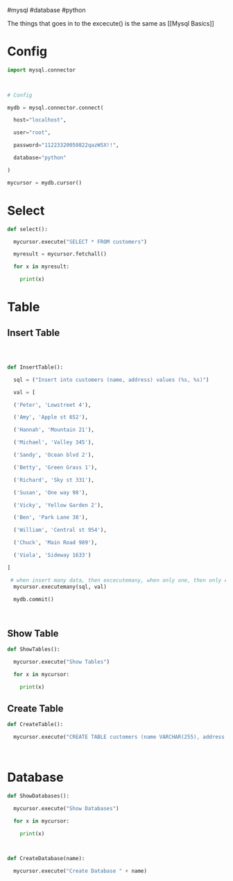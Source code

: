 #mysql #database #python 

The things that goes in to the excecute() is the same as [[Mysql Basics]]

# Config
```python
import mysql.connector

  

# Config

mydb = mysql.connector.connect(

  host="localhost",

  user="root",

  password="11223320050822qazWSX!!",

  database="python"

)

mycursor = mydb.cursor()
```

# Select
```python
def select():

  mycursor.execute("SELECT * FROM customers")

  myresult = mycursor.fetchall()

  for x in myresult:

    print(x)

```

# Table

## Insert Table
```python

  

def InsertTable():

  sql = ("Insert into customers (name, address) values (%s, %s)")

  val = [

  ('Peter', 'Lowstreet 4'),

  ('Amy', 'Apple st 652'),

  ('Hannah', 'Mountain 21'),

  ('Michael', 'Valley 345'),

  ('Sandy', 'Ocean blvd 2'),

  ('Betty', 'Green Grass 1'),

  ('Richard', 'Sky st 331'),

  ('Susan', 'One way 98'),

  ('Vicky', 'Yellow Garden 2'),

  ('Ben', 'Park Lane 38'),

  ('William', 'Central st 954'),

  ('Chuck', 'Main Road 989'),

  ('Viola', 'Sideway 1633')

]

 # when insert many data, then excecutemany, when only one, then only execute
  mycursor.executemany(sql, val)

  mydb.commit()

  

```

## Show Table

```python
def ShowTables():

  mycursor.execute("Show Tables")

  for x in mycursor:

    print(x)

  ```
## Create Table

```python
def CreateTable():

  mycursor.execute("CREATE TABLE customers (name VARCHAR(255), address VARCHAR(255))")

  
```
# Database
```python
def ShowDatabases():

  mycursor.execute("Show Databases")

  for x in mycursor:

    print(x)

  

def CreateDatabase(name):

  mycursor.execute("Create Database " + name)
```